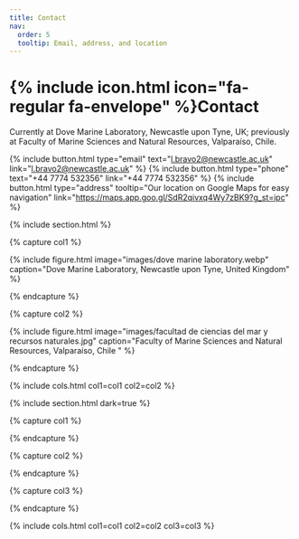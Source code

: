 ```yaml
---
title: Contact
nav:
  order: 5
  tooltip: Email, address, and location
---
```


# {% include icon.html icon="fa-regular fa-envelope" %}Contact

Currently at Dove Marine Laboratory, Newcastle upon Tyne, UK; previously at Faculty of Marine Sciences and Natural Resources, Valparaíso, Chile.

{%
  include button.html
  type="email"
  text="l.bravo2@newcastle.ac.uk"
  link="l.bravo2@newcastle.ac.uk"
%}
{%
  include button.html
  type="phone"
  text="‪+44 7774 532356‬"
  link="‪+44 7774 532356‬"
%}
{%
  include button.html
  type="address"
  tooltip="Our location on Google Maps for easy navigation"
  link="https://maps.app.goo.gl/SdR2qivxq4Wy7zBK9?g_st=ipc"
%}

{% include section.html %}

{% capture col1 %}

{%
  include figure.html
  image="images/dove marine laboratory.webp"
  caption="Dove Marine Laboratory, Newcastle upon Tyne, United Kingdom"
%}

{% endcapture %}

{% capture col2 %}

{%
  include figure.html
  image="images/facultad de ciencias del mar y recursos naturales.jpg"
  caption="Faculty of Marine Sciences and Natural Resources, Valparaíso, Chile "
%}

{% endcapture %}

{% include cols.html col1=col1 col2=col2 %}

{% include section.html dark=true %}

{% capture col1 %}

{% endcapture %}

{% capture col2 %}

{% endcapture %}

{% capture col3 %}

{% endcapture %}

{% include cols.html col1=col1 col2=col2 col3=col3 %}
